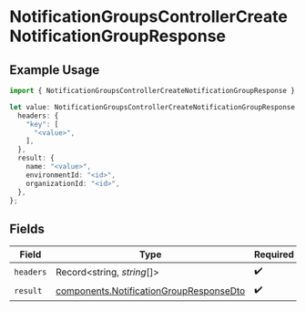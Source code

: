 # NotificationGroupsControllerCreateNotificationGroupResponse

## Example Usage

```typescript
import { NotificationGroupsControllerCreateNotificationGroupResponse } from "@novu/api/models/operations";

let value: NotificationGroupsControllerCreateNotificationGroupResponse = {
  headers: {
    "key": [
      "<value>",
    ],
  },
  result: {
    name: "<value>",
    environmentId: "<id>",
    organizationId: "<id>",
  },
};
```

## Fields

| Field                                                                                              | Type                                                                                               | Required                                                                                           | Description                                                                                        |
| -------------------------------------------------------------------------------------------------- | -------------------------------------------------------------------------------------------------- | -------------------------------------------------------------------------------------------------- | -------------------------------------------------------------------------------------------------- |
| `headers`                                                                                          | Record<string, *string*[]>                                                                         | :heavy_check_mark:                                                                                 | N/A                                                                                                |
| `result`                                                                                           | [components.NotificationGroupResponseDto](../../models/components/notificationgroupresponsedto.md) | :heavy_check_mark:                                                                                 | N/A                                                                                                |